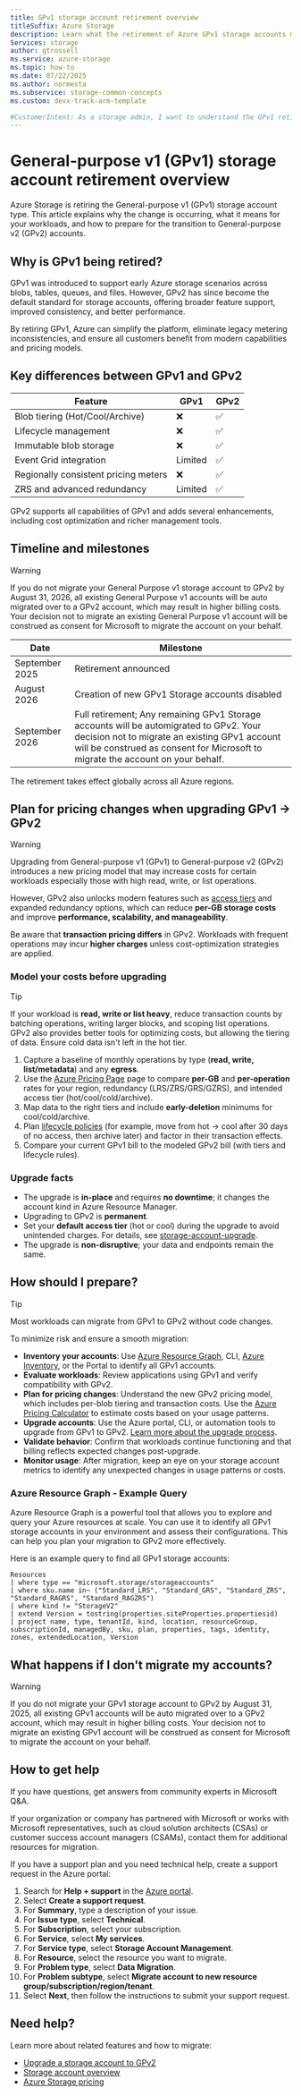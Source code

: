 ```yaml
---
title: GPv1 storage account retirement overview
titleSuffix: Azure Storage
description: Learn what the retirement of Azure GPv1 storage accounts means and how to prepare for a smooth migration to GPv2.
Services: storage
author: gtrossell
ms.service: azure-storage
ms.topic: how-to
ms.date: 07/22/2025
ms.author: normesta
ms.subservice: storage-common-concepts
ms.custom: devx-track-arm-template

#CustomerIntent: As a storage admin, I want to understand the GPv1 retirement so that I can prepare for a smooth migration to GPv2.
---
```


# General-purpose v1 (GPv1) storage account retirement overview
Azure Storage is retiring the General-purpose v1 (GPv1) storage account type. This article explains why the change is occurring, what it means for your workloads, and how to prepare for the transition to General-purpose v2 (GPv2) accounts.

## Why is GPv1 being retired?
GPv1 was introduced to support early Azure storage scenarios across blobs, tables, queues, and files. However, GPv2 has since become the default standard for storage accounts, offering broader feature support, improved consistency, and better performance.

By retiring GPv1, Azure can simplify the platform, eliminate legacy metering inconsistencies, and ensure all customers benefit from modern capabilities and pricing models.

## Key differences between GPv1 and GPv2
| Feature | GPv1 | GPv2 |
|--------|------|------|
| Blob tiering (Hot/Cool/Archive) | ❌ | ✅ |
| Lifecycle management | ❌ | ✅ |
| Immutable blob storage | ❌ | ✅ |
| Event Grid integration | Limited | ✅ |
| Regionally consistent pricing meters | ❌ | ✅ |
| ZRS and advanced redundancy | Limited | ✅ |

GPv2 supports all capabilities of GPv1 and adds several enhancements, including cost optimization and richer management tools.

## Timeline and milestones
>[!Warning]
>If you do not migrate your General Purpose v1 storage account to GPv2 by August 31, 2026, all existing General Purpose v1 accounts will be auto migrated over to a GPv2 account, which may result in higher billing costs. Your decision not to migrate an existing General Purpose v1 account will be construed as consent for Microsoft to migrate the account on your behalf.

| Date           | Milestone                                                   |
|----------------|-------------------------------------------------------------|
| September 2025 | Retirement announced                                        |
| August 2026    | Creation of new GPv1 Storage accounts disabled              |
| September 2026 | Full retirement; Any remaining GPv1 Storage accounts will be automigrated to GPv2. Your decision not to migrate an existing GPv1 account will be construed as consent for Microsoft to migrate the account on your behalf. |

The retirement takes effect globally across all Azure regions.

## Plan for pricing changes when upgrading GPv1 → GPv2
> [!WARNING]
> Upgrading from General-purpose v1 (GPv1) to General-purpose v2 (GPv2) introduces a new pricing model that may increase costs for certain workloads especially those with high read, write, or list operations.
>
> However, GPv2 also unlocks modern features such as [access tiers](../blobs/access-tiers-overview.md) and expanded redundancy options, which can reduce **per-GB storage costs** and improve **performance, scalability, and manageability**.
>
> Be aware that **transaction pricing differs** in GPv2. Workloads with frequent operations may incur **higher charges** unless cost-optimization strategies are applied.


### Model your costs before upgrading
>[!TIP]
>If your workload is **read, write or list heavy**, reduce transaction counts by batching operations, writing larger blocks, and scoping list operations. GPv2 also provides better tools for optimizing costs, but allowing the tiering of data. Ensure cold data isn't left in the hot tier.

1. Capture a baseline of monthly operations by type (**read, write, list/metadata**) and any **egress**.
1. Use the [Azure Pricing Page](https://azure.microsoft.com/pricing/details/storage/blobs/) page to compare **per-GB** and **per-operation** rates for your region, redundancy (LRS/ZRS/GRS/GZRS), and intended access tier (hot/cool/cold/archive).
1. Map data to the right tiers and include **early-deletion** minimums for cool/cold/archive.
1. Plan [lifecycle policies](../blobs/lifecycle-management-overview.md) (for example, move from hot → cool after 30 days of no access, then archive later) and factor in their transaction effects.
1. Compare your current GPv1 bill to the modeled GPv2 bill (with tiers and lifecycle rules).



### Upgrade facts
- The upgrade is **in-place** and requires **no downtime**; it changes the account kind in Azure Resource Manager.
- Upgrading to GPv2 is **permanent**.
- Set your **default access tier** (hot or cool) during the upgrade to avoid unintended charges. For details, see [storage-account-upgrade](storage-account-upgrade.md).
- The upgrade is **non-disruptive**; your data and endpoints remain the same.

## How should I prepare?
>[!TIP]
>Most workloads can migrate from GPv1 to GPv2 without code changes.

To minimize risk and ensure a smooth migration:

- **Inventory your accounts**: Use [Azure Resource Graph](../../governance/resource-graph/overview.md), CLI, [Azure Inventory](../blobs/blob-inventory-how-to.md), or the Portal to identify all GPv1 accounts.
- **Evaluate workloads**: Review applications using GPv1 and verify compatibility with GPv2.
- **Plan for pricing changes**: Understand the new GPv2 pricing model, which includes per-blob tiering and transaction costs. Use the [Azure Pricing Calculator](https://azure.microsoft.com/pricing/calculator/) to estimate costs based on your usage patterns.
- **Upgrade accounts**: Use the Azure portal, CLI, or automation tools to upgrade from GPv1 to GPv2. [Learn more about the upgrade process](storage-account-upgrade.md).
- **Validate behavior**: Confirm that workloads continue functioning and that billing reflects expected changes post-upgrade.
- **Monitor usage**: After migration, keep an eye on your storage account metrics to identify any unexpected changes in usage patterns or costs.

### Azure Resource Graph - Example Query 

Azure Resource Graph is a powerful tool that allows you to explore and query your Azure resources at scale. You can use it to identify all GPv1 storage accounts in your environment and assess their configurations. This can help you plan your migration to GPv2 more effectively.

Here is an example query to find all GPv1 storage accounts:

```
Resources
| where type == "microsoft.storage/storageaccounts"
| where sku.name in~ ("Standard_LRS", "Standard_GRS", "Standard_ZRS", "Standard_RAGRS", "Standard_RAGZRS")
| where kind != "StorageV2"
| extend Version = tostring(properties.siteProperties.propertiesid)
| project name, type, tenantId, kind, location, resourceGroup, subscriptionId, managedBy, sku, plan, properties, tags, identity, zones, extendedLocation, Version

```

## What happens if I don't migrate my accounts?
>[!Warning]
>If you do not migrate your GPv1 storage account to GPv2 by August 31, 2025, all existing GPv1 accounts will be auto migrated over to a GPv2 account, which may result in higher billing costs. Your decision not to migrate an existing GPv1 account will be construed as consent for Microsoft to migrate the account on your behalf.

## How to get help
If you have questions, get answers from community experts in Microsoft Q&A.

If your organization or company has partnered with Microsoft or works with Microsoft representatives, such as cloud solution architects (CSAs) or customer success account managers (CSAMs), contact them for additional resources for migration.

If you have a support plan and you need technical help, create a support request in the Azure portal:

1. Search for **Help + support** in the [Azure portal](https://portal.azure.com#view/Microsoft_Azure_Support/HelpAndSupportBlade/~/overview).
1. Select **Create a support request**.
1. For **Summary**, type a description of your issue.
1. For **Issue type**, select **Technical**.
1. For **Subscription**, select your subscription.
1. For **Service**, select **My services**.
1. For **Service type**, select **Storage Account Management**.
1. For **Resource**, select the resource you want to migrate.
1. For **Problem type**, select **Data Migration**.
1. For **Problem subtype**, select **Migrate account to new resource group/subscription/region/tenant**.
1. Select **Next**, then follow the instructions to submit your support request.


## Need help?
Learn more about related features and how to migrate:

- [Upgrade a storage account to GPv2](storage-account-upgrade.md)
- [Storage account overview](storage-account-overview.md)
- [Azure Storage pricing](https://azure.microsoft.com/pricing/details/storage/blobs/)